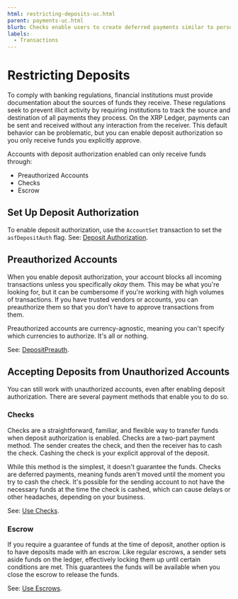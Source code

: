 ```yaml
---
html: restricting-deposits-uc.html
parent: payments-uc.html
blurb: Checks enable users to create deferred payments similar to personal paper checks.
labels:
  - Transactions
---
```

# Restricting Deposits

To comply with banking regulations, financial institutions must provide documentation about the sources of funds they receive. These regulations seek to prevent illicit activity by requiring institutions to track the source and destination of all payments they process. On the XRP Ledger, payments can be sent and received without any interaction from the receiver. This default behavior can be problematic, but you can enable deposit authorization so you only receive funds you explicitly approve.

Accounts with deposit authorization enabled can only receive funds through:

  - Preauthorized Accounts
  - Checks
  - Escrow
<!-- - Payment Channels -->


## Set Up Deposit Authorization

To enable deposit authorization, use the `AccountSet` transaction to set the `asfDepositAuth` flag. See: [Deposit Authorization](../../concepts/accounts/depositauth.md).

## Preauthorized Accounts

When you enable deposit authorization, your account blocks all incoming transactions unless you specifically _okay_ them. This may be what you're looking for, but it can be cumbersome if you're working with high volumes of transactions. If you have trusted vendors or accounts, you can preauthorize them so that you don't have to approve transactions from them.

Preauthorized accounts are currency-agnostic, meaning you can't specify which currencies to authorize. It's all or nothing.

See: [DepositPreauth](../../references/protocol/transactions/types/depositpreauth.md).


## Accepting Deposits from Unauthorized Accounts

You can still work with unauthorized accounts, even after enabling deposit authorization. There are several payment methods that enable you to do so.


### Checks

Checks are a straightforward, familiar, and flexible way to transfer funds when deposit authorization is enabled. Checks are a two-part payment method. The sender creates the check, and then the receiver has to cash the check. Cashing the check is your explicit approval of the deposit.

While this method is the simplest, it doesn't guarantee the funds. Checks are deferred payments, meaning funds aren't moved until the moment you try to cash the check. It's possible for the sending account to not have the necessary funds at the time the check is cashed, which can cause delays or other headaches, depending on your business.

See: [Use Checks](../../tutorials/use-specialized-payment-types/use-checks/use-checks.md).


### Escrow

If you require a guarantee of funds at the time of deposit, another option is to have deposits made with an escrow. Like regular escrows, a sender sets aside funds on the ledger, effectively locking them up until certain conditions are met. This guarantees the funds will be available when you close the escrow to release the funds.

See: [Use Escrows](../../tutorials/tasks/use-specialized-payment-types/use-escrows/index.md).


<!-- Need a better understanding of Payment Channels use cases.

### Payment Channels

Payment Channels are an advanced feature for sending asynchronous XRP payments that can be divided into very small increments and settled later.

The XRP for a payment channel is set aside temporarily. The sender creates _Claims_ against the channel, which the recipient verifies without sending an XRP Ledger transaction or waiting for a new ledger version to be approved by consensus. (This is an _asynchronous_ process because it happens separate from the usual pattern of getting transactions approved by consensus.) At any time, the recipient can _redeem_ a Claim to receive an amount of XRP authorized by that Claim. Settling a Claim like this uses a standard XRP Ledger transaction, as part of the usual consensus process. This single transaction can encompass any number of transactions guaranteed by smaller Claims.

Because Claims can be verified individually but settled in bulk later, payment channels make it possible to conduct transactions at a rate only limited by the participants' ability to create and verify the digital signatures of those Claims. This limit is primarily based on the speed of the participants' hardware and the complexity of the signature algorithms. For maximum speed, use Ed25519 signatures, which are faster than the XRP Ledger's default secp256k1 ECDSA signatures. Research has demonstrated the ability to create over Ed25519 100,000 signatures per second and to verify over [70,000 per second](https://ed25519.cr.yp.to/ed25519-20110926.pdf) on commodity hardware in 2011.

Learn about [Payment Channels](payment-channels.html) on the XRP Ledger.

you may have circumstances where you want to go into contract with a contractor, but don't know the exact amount. This is common in situations such as home improvement projects where an estimate can be provided, but unforeseen circumstances can increase the final amount due. In these situations you can create a payment channel, which allocates (currently only XRP) to a payment channel. This amount would be the estimate the contractor gives you and can serve as their budget for the project. Each item they require payment for, you would submit a claim to the payment channel.

Repeating this process, you would eventually settle on the final amount due, where the contractor (payee) claims the final amount from the payment channel. This method of payment serves as a great way to track invdividual items payed for in large projects.

-->

